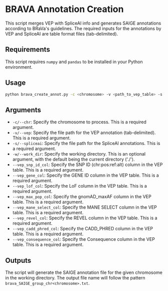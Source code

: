 # BRAVA Annotation Creation

This script merges VEP with SpliceAI info and generates SAIGE annotations according to BRaVa's guidelines. The required inputs for the annotations by VEP and SpliceAI are table format files (tab-delimited). 

## Requirements

This script requires `numpy` and `pandas` to be installed in your Python environment.

## Usage

```bash
python brava_create_annot.py -c <chromosome> -v <path_to_vep_table> -s <path_to_SpliceAI_table> -w <working_directory> --vep_snp_id_col <VEP SNP ID column> --vep_gene_col <VEP GENE ID column> --vep_lof_col <VEP LoF column> --vep_max_pop_col <VEP gnomAD_maxAF column> --vep_mane_select_col <VEP MANE SELECT column> --vep_revel_col <VEP REVEL column> --vep_cadd_phred_col <VEP CADD_PHRED column> --vep_consequence_col <VEP Consequence column>
```

## Arguments

* `-c/--chr`: Specify the chromosome to process. This is a required argument.
* `-v/--vep`: Specify the file path for the VEP annotation (tab-delimited). This is a required argument.
* `-s/--spliceai`: Specify the file path for the SpliceAI annotations. This is a required argument.
* `-w/--work_dir`: Specify the working directory. This is an optional argument, with the default being the current directory ('./').
* `--vep_snp_id_col`: Specify the SNP ID (chr:pos:ref:alt) column in the VEP table. This is a required argument.
* `--vep_gene_col`: Specify the GENE ID column in the VEP table. This is a required argument.
* `--vep_lof_col`: Specify the LoF column in the VEP table. This is a required argument.
* `--vep_max_pop_col`: Specify the gnomAD_maxAF column in the VEP table. This is a required argument.
* `--vep_mane_select_col`: Specify the MANE SELECT column in the VEP table. This is a required argument.
* `--vep_revel_col`: Specify the REVEL column in the VEP table. This is a required argument.
* `--vep_cadd_phred_col`: Specify the CADD_PHRED column in the VEP table. This is a required argument.
* `--vep_consequence_col`: Specify the Consequence column in the VEP table. This is a required argument.

## Outputs

The script will generate the SAIGE annotation file for the given chromosome in the working directory. The output file name will follow the pattern `brava_SAIGE_group_chr<chromosome>.txt`.

